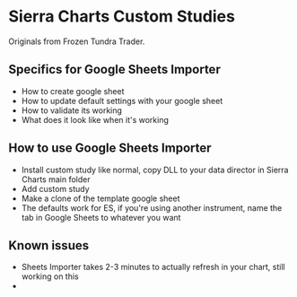 # Sierra Charts Custom Studies

Originals from Frozen Tundra Trader.

## Specifics for Google Sheets Importer

- How to create google sheet
- How to update default settings with your google sheet
- How to validate its working
- What does it look like when it's working

## How to use Google Sheets Importer

- Install custom study like normal, copy DLL to your data director in Sierra Charts main folder
- Add custom study
- Make a clone of the template google sheet
- The defaults work for ES, if you're using another instrument, name the tab in Google Sheets to whatever you want

## Known issues

- Sheets Importer takes 2-3 minutes to actually refresh in your chart, still working on this
-
